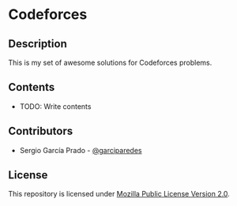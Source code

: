 # Codeforces 

## Description

This is my set of awesome solutions for Codeforces problems.

## Contents

  * TODO: Write contents

## Contributors

  * Sergio García Prado - [@garciparedes](http://garciparedes.me)

## License

This repository is licensed under [Mozilla Public License Version 2.0](LICENSE).

